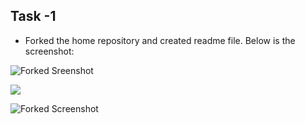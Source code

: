 ## Task -1

* Forked the home repository and created readme file. Below is the screenshot:

![Forked Sreenshot](/img/Fork_Screenshot.png)

![](/img/SQL_basics.png)

![Forked Screenshot](/img/Fork_Screenshot.png)

